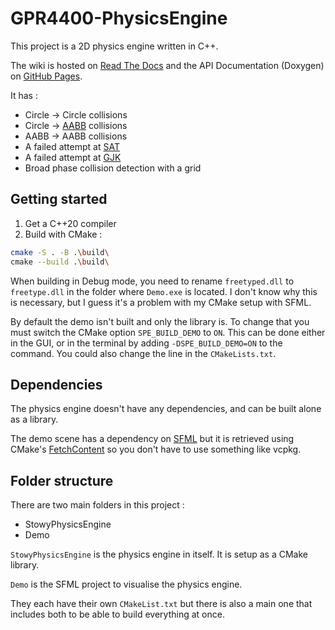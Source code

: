 # GPR4400-PhysicsEngine

This project is a 2D physics engine written in C++.

The wiki is hosted on [Read The Docs](https://stowy-physics-engine.readthedocs.io/en/latest/)
and the API Documentation (Doxygen) on [GitHub Pages](https://st0wy.github.io/StowyPhysicsEngine/).

It has :

-   Circle -> Circle collisions
-   Circle -> [AABB](https://en.wikipedia.org/wiki/Minimum_bounding_box#Axis-aligned_minimum_bounding_box) collisions
-   AABB -> AABB collisions
-   A failed attempt at [SAT](https://en.wikipedia.org/wiki/Hyperplane_separation_theorem)
-   A failed attempt at [GJK](https://en.wikipedia.org/wiki/Gilbert%E2%80%93Johnson%E2%80%93Keerthi_distance_algorithm)
-   Broad phase collision detection with a grid

## Getting started

1. Get a C++20 compiler
2. Build with CMake :

```bash
cmake -S . -B .\build\
cmake --build .\build\
```

When building in Debug mode, you need to rename `freetyped.dll` to `freetype.dll` in the folder where `Demo.exe` is located.
I don't know why this is necessary, but I guess it's a problem with my CMake setup with SFML.

By default the demo isn't built and only the library is. To change that you must switch the CMake option `SPE_BUILD_DEMO` to `ON`.
This can be done either in the GUI, or in the terminal by adding `-DSPE_BUILD_DEMO=ON` to the command.
You could also change the line in the `CMakeLists.txt`.

## Dependencies

The physics engine doesn't have any dependencies, and can be built alone as a library.

The demo scene has a dependency on [SFML](https://www.sfml-dev.org/) but it is retrieved using CMake's [FetchContent](https://cmake.org/cmake/help/latest/module/FetchContent.html)
so you don't have to use something like vcpkg.

## Folder structure

There are two main folders in this project :

-   StowyPhysicsEngine
-   Demo

`StowyPhysicsEngine` is the physics engine in itself.
It is setup as a CMake library.

`Demo` is the SFML project to visualise the physics engine.

They each have their own `CMakeList.txt` but there is
also a main one that includes both to be able to build
everything at once.
